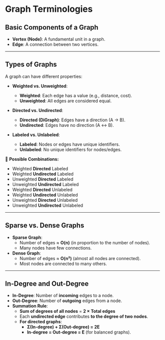 # **Graph Terminologies**  

## **Basic Components of a Graph**  
- **Vertex (Node)**: A fundamental unit in a graph.  
- **Edge**: A connection between two vertices.  

---

## **Types of Graphs**  
A graph can have different properties:  

- **Weighted vs. Unweighted**:  
  - **Weighted**: Each edge has a value (e.g., distance, cost).  
  - **Unweighted**: All edges are considered equal.  

- **Directed vs. Undirected**:  
  - **Directed (DiGraph)**: Edges have a direction (A → B).  
  - **Undirected**: Edges have no direction (A ↔ B).  

- **Labeled vs. Unlabeled**:  
  - **Labeled**: Nodes or edges have unique identifiers.  
  - **Unlabeled**: No unique identifiers for nodes/edges.  

📌 **Possible Combinations:**  
- Weighted **Directed** Labeled  
- Weighted **Undirected** Labeled  
- Unweighted **Directed** Labeled  
- Unweighted **Undirected** Labeled  
- Weighted **Directed** Unlabeled  
- Weighted **Undirected** Unlabeled  
- Unweighted **Directed** Unlabeled  
- Unweighted **Undirected** Unlabeled  

---

## **Sparse vs. Dense Graphs**  
- **Sparse Graph**:  
  - Number of edges ≈ **O(n)** (in proportion to the number of nodes).  
  - Many nodes have few connections.  
- **Dense Graph**:  
  - Number of edges ≈ **O(n²)** (almost all nodes are connected).  
  - Most nodes are connected to many others.  

---

## **In-Degree and Out-Degree**  
- **In-Degree**: Number of **incoming** edges to a node.  
- **Out-Degree**: Number of **outgoing** edges from a node.  
- **Summation Rule**:  
  - **Sum of degrees of all nodes** = **2 × Total edges**  
  - Each **undirected edge** contributes **to the degree of two nodes**.  
  - **For directed graphs**:  
    - **Σ(In-degree) + Σ(Out-degree) = 2E**  
    - **In-degree = Out-degree = E** (for balanced graphs).  


